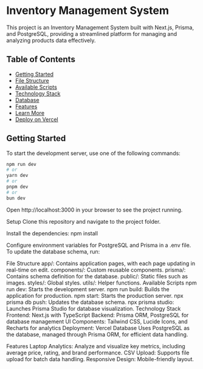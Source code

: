 # Inventory Management System

This project is an Inventory Management System built with Next.js, Prisma, and PostgreSQL, providing a streamlined platform for managing and analyzing products data effectively.

## Table of Contents

- [Getting Started](#getting-started)
- [File Structure](#file-structure)
- [Available Scripts](#available-scripts)
- [Technology Stack](#technology-stack)
- [Database](#database)
- [Features](#features)
- [Learn More](#learn-more)
- [Deploy on Vercel](#deploy-on-vercel)

## Getting Started

To start the development server, use one of the following commands:

```bash
npm run dev
# or
yarn dev
# or
pnpm dev
# or
bun dev
```

Open http://localhost:3000 in your browser to see the project running.

Setup
Clone this repository and navigate to the project folder.

Install the dependencies:
npm install

Configure environment variables for PostgreSQL and Prisma in a .env file.
To update the database schema, run:

File Structure
app/: Contains application pages, with each page updating in real-time on edit.
components/: Custom reusable components.
prisma/: Contains schema definition for the database.
public/: Static files such as images.
styles/: Global styles.
utils/: Helper functions.
Available Scripts
npm run dev: Starts the development server.
npm run build: Builds the application for production.
npm start: Starts the production server.
npx prisma db push: Updates the database schema.
npx prisma studio: Launches Prisma Studio for database visualization.
Technology Stack
Frontend: Next.js with TypeScript
Backend: Prisma ORM, PostgreSQL for database management
UI Components: Tailwind CSS, Lucide Icons, and Recharts for analytics
Deployment: Vercel
Database
Uses PostgreSQL as the database, managed through Prisma ORM, for efficient data handling.

Features
Laptop Analytics: Analyze and visualize key metrics, including average price, rating, and brand performance.
CSV Upload: Supports file upload for batch data handling.
Responsive Design: Mobile-friendly layout.
